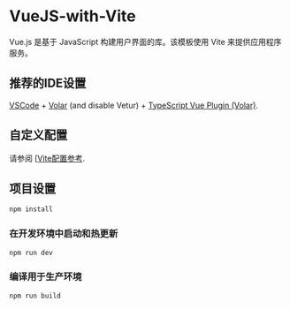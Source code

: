 # VueJS-with-Vite

Vue.js 是基于 JavaScript 构建用户界面的库。该模板使用 Vite 来提供应用程序服务。

## 推荐的IDE设置

[VSCode](https://code.visualstudio.com/) + [Volar](https://marketplace.visualstudio.com/items?itemName=Vue.volar) (and disable Vetur) + [TypeScript Vue Plugin (Volar)](https://marketplace.visualstudio.com/items?itemName=Vue.vscode-typescript-vue-plugin).

## 自定义配置

请参阅 [[Vite配置参考](https://vitejs.dev/config/).

## 项目设置

```sh
npm install
```

### 在开发环境中启动和热更新

```sh
npm run dev
```

### 编译用于生产环境

```sh
npm run build
```
